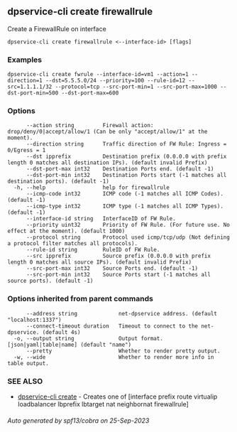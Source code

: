 ## dpservice-cli create firewallrule

Create a FirewallRule on interface

```
dpservice-cli create firewallrule <--interface-id> [flags]
```

### Examples

```
dpservice-cli create fwrule --interface-id=vm1 --action=1 --direction=1 --dst=5.5.5.0/24 --priority=100 --rule-id=12 --src=1.1.1.1/32 --protocol=tcp --src-port-min=1 --src-port-max=1000 --dst-port-min=500 --dst-port-max=600
```

### Options

```
      --action string         Firewall action: drop/deny/0|accept/allow/1 (Can be only "accept/allow/1" at the moment).
      --direction string      Traffic direction of FW Rule: Ingress = 0/Egress = 1
      --dst ipprefix          Destination prefix (0.0.0.0 with prefix length 0 matches all destination IPs). (default invalid Prefix)
      --dst-port-max int32    Destination Ports end. (default -1)
      --dst-port-min int32    Destination Ports start (-1 matches all destination ports). (default -1)
  -h, --help                  help for firewallrule
      --icmp-code int32       ICMP code (-1 matches all ICMP Codes). (default -1)
      --icmp-type int32       ICMP type (-1 matches all ICMP Types). (default -1)
      --interface-id string   InterfaceID of FW Rule.
      --priority uint32       Priority of FW Rule. (For future use. No effect at the moment). (default 1000)
      --protocol string       Protocol used icmp/tcp/udp (Not defining a protocol filter matches all protocols).
      --rule-id string        RuleID of FW Rule.
      --src ipprefix          Source prefix (0.0.0.0 with prefix length 0 matches all source IPs). (default invalid Prefix)
      --src-port-max int32    Source Ports end. (default -1)
      --src-port-min int32    Source Ports start (-1 matches all source ports). (default -1)
```

### Options inherited from parent commands

```
      --address string             net-dpservice address. (default "localhost:1337")
      --connect-timeout duration   Timeout to connect to the net-dpservice. (default 4s)
  -o, --output string              Output format. [json|yaml|table|name] (default "name")
      --pretty                     Whether to render pretty output.
  -w, --wide                       Whether to render more info in table output.
```

### SEE ALSO

* [dpservice-cli create](dpservice-cli_create.md)	 - Creates one of [interface prefix route virtualip loadbalancer lbprefix lbtarget nat neighbornat firewallrule]

###### Auto generated by spf13/cobra on 25-Sep-2023

